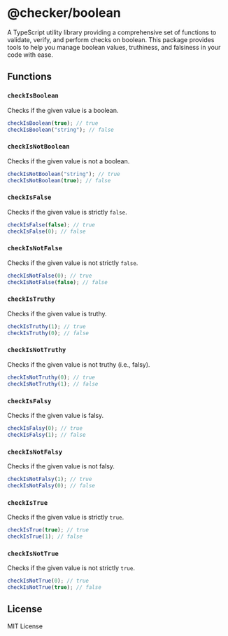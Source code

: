 # @checker/boolean

A TypeScript utility library providing a comprehensive set of functions to
validate, verify, and perform checks on boolean. This package provides tools to help you manage boolean values,
truthiness, and falsiness in your code with ease.

## Functions

### `checkIsBoolean`

Checks if the given value is a boolean.

```ts
checkIsBoolean(true); // true
checkIsBoolean("string"); // false
```

### `checkIsNotBoolean`

Checks if the given value is not a boolean.

```ts
checkIsNotBoolean("string"); // true
checkIsNotBoolean(true); // false
```

### `checkIsFalse`

Checks if the given value is strictly `false`.

```ts
checkIsFalse(false); // true
checkIsFalse(0); // false
```

### `checkIsNotFalse`

Checks if the given value is not strictly `false`.

```ts
checkIsNotFalse(0); // true
checkIsNotFalse(false); // false
```

### `checkIsTruthy`

Checks if the given value is truthy.

```ts
checkIsTruthy(1); // true
checkIsTruthy(0); // false
```

### `checkIsNotTruthy`

Checks if the given value is not truthy (i.e., falsy).

```ts
checkIsNotTruthy(0); // true
checkIsNotTruthy(1); // false
```

### `checkIsFalsy`

Checks if the given value is falsy.

```ts
checkIsFalsy(0); // true
checkIsFalsy(1); // false
```

### `checkIsNotFalsy`

Checks if the given value is not falsy.

```ts
checkIsNotFalsy(1); // true
checkIsNotFalsy(0); // false
```

### `checkIsTrue`

Checks if the given value is strictly `true`.

```ts
checkIsTrue(true); // true
checkIsTrue(1); // false
```

### `checkIsNotTrue`

Checks if the given value is not strictly `true`.

```ts
checkIsNotTrue(0); // true
checkIsNotTrue(true); // false
```

## License

MIT License
